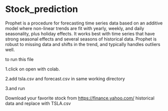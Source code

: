 # Stock_prediction
Prophet is a procedure for forecasting time series data based on an additive model where non-linear trends are fit with yearly, weekly, and daily seasonality, plus holiday effects. It works best with time series that have strong seasonal effects and several seasons of historical data. Prophet is robust to missing data and shifts in the trend, and typically handles outliers well.

to run this file

1.click on open with colab.

2.add tsla.csv and forecast.csv in same working directory

3.and run

Download your favorite stock from https://finance.yahoo.com/ historical data 
and replace with TSLA.csv

